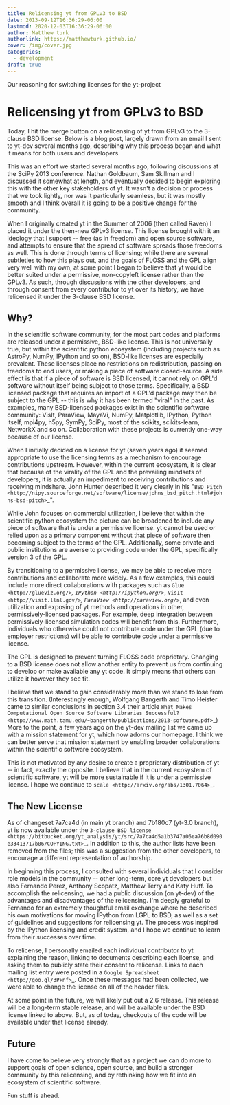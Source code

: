 ```yaml
---
title: Relicensing yt from GPLv3 to BSD
date: 2013-09-12T16:36:29-06:00
lastmod: 2020-12-03T16:36:29-06:00
author: Matthew turk
authorlink: https://matthewturk.github.io/
cover: /img/cover.jpg
categories:
  - development
draft: true
---
```


Our reasoning for switching licenses for the yt-project

<!--more-->

Relicensing yt from GPLv3 to BSD
================================

Today, I hit the merge button on a relicensing of yt from GPLv3 to the 3-clause
BSD license.  Below is a blog post, largely drawn from an email I sent to
yt-dev several months ago, describing why this process began and what it means
for both users and developers.

This was an effort we started several months ago, following discussions at the
SciPy 2013 conference.  Nathan Goldbaum, Sam Skillman and I discussed it
somewhat at length, and eventually decided to begin exploring this with the
other key stakeholders of yt.  It wasn't a decision or process that we took
lightly, nor was it particularly seamless, but it was mostly smooth and I think
overall it is going to be a positive change for the community.

When I originally created yt in the Summer of 2006 (then called Raven) I placed
it under the then-new GPLv3 license.  This license brought with it an ideology
that I support -- free (as in freedom) and open source software, and attempts
to ensure that the spread of software spreads those freedoms as well.  This is
done through terms of licensing; while there are several subtleties to how this
plays out, and the goals of FLOSS and the GPL align very well with my own, at
some point I began to believe that yt would be better suited under a
permissive, non-copyleft license rather than the GPLv3.  As such, through
discussions with the other developers, and through consent from every
contributor to yt over its history, we have relicensed it under the 3-clause
BSD license.

Why?
----

In the scientific software community, for the most part codes and platforms are
released under a permissive, BSD-like license.  This is not universally true,
but within the scientific python ecosystem (including projects such as AstroPy,
NumPy, IPython and so on), BSD-like licenses are especially prevalent.  These
licenses place no restrictions on redistribution, passing on freedoms to end
users, or making a piece of software closed-source.  A side effect is that if a
piece of software is BSD licensed, it cannot rely on GPL'd software without
itself being subject to those terms.  Specifically, a BSD licensed package that
requires an import of a GPL'd package may then be subject to the GPL -- this is
why it has been termed "viral" in the past.  As examples, many BSD-licensed
packages exist in the scientific software community: VisIt, ParaView, MayaVi,
NumPy, Matplotlib, IPython, Python itself, mpi4py, h5py, SymPy, SciPy, most of
the scikits, scikits-learn, NetworkX and so on.  Collaboration with these
projects is currently one-way because of our license.

When I initially decided on a license for yt (seven years ago) it seemed
appropriate to use the licensing terms as a mechanism to encourage
contributions upstream.  However, within the current ecosystem, it is clear
that because of the virality of the GPL and the prevailing mindsets of
developers, it is actually an impediment to receiving contributions and
receiving mindshare.  John Hunter described it very clearly in his "`BSD Pitch
<http://nipy.sourceforge.net/software/license/johns_bsd_pitch.html#johns-bsd-pitch>`_".

While John focuses on commercial utilization, I believe that within the
scientific python ecosystem the picture can be broadened to include any piece
of software that is under a permissive license.  yt cannot be used or relied
upon as a primary component without that piece of software then becoming
subject to the terms of the GPL.  Additionally, some private and public
institutions are averse to providing code under the GPL, specifically version 3
of the GPL.

By transitioning to a permissive license, we may be able to receive more
contributions and collaborate more widely.  As a few examples, this could
include more direct collaborations with packages such as `Glue
<http://glueviz.org/>`_, `IPython <http://ipython.org/>`_, `VisIt
<http://visit.llnl.gov/>`_, `ParaView <http://paraview.org/>`_, and even
utilization and exposing of yt methods and operations in other,
permissively-licensed packages.  For example, deep integration between
permissively-licensed simulation codes will benefit from this.  Furthermore,
individuals who otherwise could not contribute code under the GPL (due to
employer restrictions) will be able to contribute code under a permissive
license.

The GPL is designed to prevent turning FLOSS code proprietary.  Changing to a
BSD license does not allow another entity to prevent us from continuing to
develop or make available any yt code.  It simply means that others can utilize
it however they see fit.  

I believe that we stand to gain considerably more than we stand to lose from
this transition.  (Interestingly enough, Wolfgang Bangerth and Timo Heister
came to similar conclusions in section 3.4 their article `What Makes
Computational Open Source Software Libraries Successful?
<http://www.math.tamu.edu/~bangerth/publications/2013-software.pdf>`_)  More to
the point, a few years ago on the yt-dev mailing list we came up with a mission
statement for yt, which now adorns our homepage.  I think we can better serve
that mission statement by enabling broader collaborations within the scientific
software ecosystem.

This is not motivated by any desire to create a proprietary distribution of yt
-- in fact, exactly the opposite.  I believe that in the current ecosystem of
scientific software, yt will be more sustainable if it is under a permissive
license.  I hope we continue to `scale <http://arxiv.org/abs/1301.7064>`_.

The New License
---------------

As of changeset 7a7ca4d (in main yt branch) and 7b180c7 (yt-3.0 branch), yt is
now available under the `3-clause BSD license
<https://bitbucket.org/yt_analysis/yt/src/7a7ca4d5a1b3747a06ea76b8d090e33413717b06/COPYING.txt>`_.
In addition to this, the author lists have been removed from the files; this
was a suggestion from the other developers, to encourage a different
representation of authorship.

In beginning this process, I consulted with several individuals that I consider
role models in the community -- other long-term, core yt developers but also
Fernando Perez, Anthony Scopatz, Matthew Terry and Katy Huff.
To accomplish the relicensing, we had a public discussion (on yt-dev) of the advantages
and disadvantages of the relicensing.  I'm deeply grateful to Fernando for an
extremely thoughtful email exchange where he described his own motivations for
moving IPython from LGPL to BSD, as well as a set of guidelines and suggestions
for relicensing yt.  The process was inspired by the IPython licensing and
credit system, and I hope we continue to learn from their successes over time.

To relicense, I personally emailed each individual contributor to yt explaining
the reason, linking to documents describing each license, and asking them to
publicly state their consent to relicense.  Links to each mailing list entry
were posted in a `Google Spreadsheet <http://goo.gl/3PFnf>`_.  Once these
messages had been collected, we were able to change the license on all of the
header files.

At some point in the future, we will likely put out a 2.6 release.  This
release will be a long-term stable release, and will be available under the BSD
license linked to above.  But, as of today, checkouts of the code will be
available under that license already.

Future
------

I have come to believe very strongly that as a project we can do more to
support goals of open science, open source, and build a stronger community by
this relicensing, and by rethinking how we fit into an ecosystem of scientific
software.

Fun stuff is ahead.
